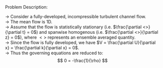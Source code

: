 Problem Description:

-> Consider a fully-developed, incompressible turbulent channel flow.  
-> The mean flow is 1D.  
-> Assume that the flow is statistically stationary (i.e. $\frac{\partial <>}{\partial t} = 0$) and spanwise homogenous (i.e. $\frac{\partial <>}{\partial z} = 0$), where $<>$ represents an ensemble averaged quantity.  
-> Since the flow is fully developed, we have $V = \frac{\partial U}{\partial x} = \frac{\partial k}{\partial x} = 0$.  
-> Thus the governing equations are reduced to:  
$$ 0 = -\frac{1}{\rho} $$
